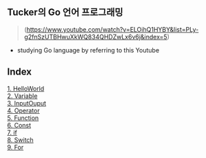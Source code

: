 ## Tucker의 Go 언어 프로그래밍
> (https://www.youtube.com/watch?v=ELOihQ1HYBY&list=PLy-g2fnSzUTBHwuXkWQ834QHDZwLx6v6j&index=5)
- studying Go language by referring to this Youtube

## Index
[1. HelloWorld](1.HelloWorld)  
[2. Variable](2.Variable)  
[3. InputOuput](3.InputOuput)  
[4. Operator](4.Operator)  
[5. Function](5.Function)  
[6. Const](6.Const)  
[7. if](7.if)  
[8. Switch](7.Switch)  
[9. For](7.For)  


